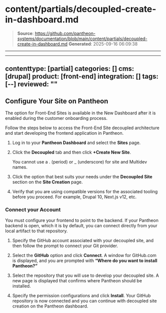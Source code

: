 # content/partials/decoupled-create-in-dashboard.md

> **Source**: https://github.com/pantheon-systems/documentation/blob/main/content/partials/decoupled-create-in-dashboard.md
> **Generated**: 2025-09-16 06:09:38

---

---
contenttype: [partial]
categories: []
cms: [drupal]
product: [front-end]
integration: []
tags: [--]
reviewed: ""
---

## Configure Your Site on Pantheon

The option for Front-End Sites is available in the New Dashboard after it is enabled during the customer onboarding process.

Follow the steps below to access the Front-End Site decoupled architecture and start developing the frontend application in Pantheon.

1. Log in to your **Pantheon Dashboard** and select the **Sites** page.

1. Click the **Decoupled** tab and then click **+Create New Site**.

    <Alert title="Note"  type="info" >

    You cannot use a . (period) or _ (underscore) for site and Multidev names.

    </Alert>

1. Click the option that best suits your needs under the **Decoupled Site** section on the **Site Creation** page.

1. Verify that you are using compatible versions for the associated tooling before you proceed. For example, Drupal 10, Next.js v12, etc.

### Connect your Account

You must configure your frontend to point to the backend. If your Pantheon backend is open, which it is by default, you can connect directly from your local artifact to that repository.

1. Specify the GitHub account associated with your decoupled site, and then follow the prompt to connect your Git provider.

1. Select the **GitHub** option and click **Connect**. A window for GitHub.com is displayed, and you are prompted with **“Where do you want to install Pantheon?”**

1. Select the repository that you will use to develop your decoupled site. A new page is displayed that confirms where Pantheon should be installed.

1. Specify the permission configurations and click **Install**. Your GitHub repository is now connected and you can continue with decoupled site creation on the Pantheon dashboard.